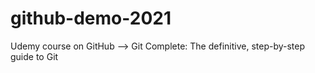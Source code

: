 # github-demo-2021
Udemy course on GitHub --> Git Complete: The definitive, step-by-step guide to Git
